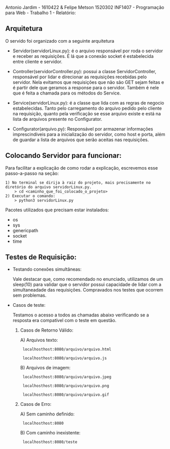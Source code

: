 Antonio Jardim - 1610422 & Felipe Metson 1520302
INF1407 - Programação para Web - Trabalho 1 - Relatório:
	
## Arquitetura

O servido foi organizado com a seguinte arquitetura 

* Servidor(servidorLinux.py): é o arquivo responsável por roda o servidor e receber as requisições. É lá que a conexão socket é estabelecida entre cliente e servidor.

* Controller(servidorController.py): possui a classe ServidorController, responsável por lidar e direcionar as requisições recebidas pelo servidor. Nela evitamos que 		requisições que não são GET sejam feitas e é partir dele que geramos a response para o servidor. Também é nele que é feita a chamada para os métodos do Service.

* Service(servidorLinux.py): é a classe que lida com as regras de negocio estabelecidas. Tanto pelo carregamento do arquivo pedido pelo cliente na requisição, quanto 		pela verificação se esse arquivo existe e está na lista de arquivos presente no Configurator.

* Configurator(arquivo.py): Responsável por armazenar informações imprescindíveis para a inicialização do servidor, como host e porta, além de guardar a lista de 		arquivos que serão aceitas nas requisições.
	
## Colocando Servidor para funcionar:

Para facilitar a explicação de como rodar a explicação, escrevemos esse passo-a-passo na seção:

	1) No terminal se dirija à raiz do projeto, mais precisamente no diretório do arquivo servidorLinux.py.
		> cd <caminho_que_foi_colocado_o_projeto>
	2) Executar o comando:
		> python3 servidorLinux.py
		
Pacotes utilizados que precisam estar instalados:
- os
- sys
- genericpath 
- socket
- time

## Testes de Requisição:

- Testando conexões simultâneas: 
	
	Vale destacar que, como recomendado no enunciado, utilizamos de um sleep(10) para validar que o servidor possui capacidade de lidar com a  simultaneadade das 			requisições. Compravados nos testes que ocorrem sem problemas.
	
- Casos de teste:
		
	Testamos o acesso a todos as chamadas abaixo verificando se a resposta era compatível com o teste em questão.
	
	1) Casos de Retorno Válido:

		A) Arquivos texto:

			localhosthost:8080/arquivo/arquivo.html

			localhosthost:8080/arquivo/arquivo.js

		B) Arquivos de imagem:

			localhosthost:8080/arquivo/arquivo.jpeg

			localhosthost:8080/arquivo/arquivo.png

			localhosthost:8080/arquivo/arquivo.gif
	
	2) Casos de Erro:
	
		A) Sem caminho definido: 

			localhosthost:8080

		B) Com caminho inexistente: 

			localhosthost:8080/teste
	
	

